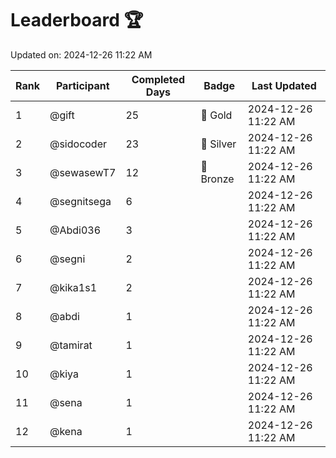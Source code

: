 # Leaderboard 🏆

Updated on: 2024-12-26 11:22 AM

| Rank | Participant       | Completed Days | Badge      | Last Updated         |
|------|-------------------|----------------|------------|----------------------|
| 1    | @gift             | 25             | 🏅 Gold     | 2024-12-26 11:22 AM |
| 2    | @sidocoder        | 23             | 🥈 Silver   | 2024-12-26 11:22 AM |
| 3    | @sewasewT7        | 12             | 🥉 Bronze   | 2024-12-26 11:22 AM |
| 4    | @segnitsega       | 6              |            | 2024-12-26 11:22 AM |
| 5    | @Abdi036          | 3              |            | 2024-12-26 11:22 AM |
| 6    | @segni            | 2              |            | 2024-12-26 11:22 AM |
| 7    | @kika1s1          | 2              |            | 2024-12-26 11:22 AM |
| 8    | @abdi             | 1              |            | 2024-12-26 11:22 AM |
| 9    | @tamirat          | 1              |            | 2024-12-26 11:22 AM |
| 10   | @kiya             | 1              |            | 2024-12-26 11:22 AM |
| 11   | @sena             | 1              |            | 2024-12-26 11:22 AM |
| 12   | @kena             | 1              |            | 2024-12-26 11:22 AM |
